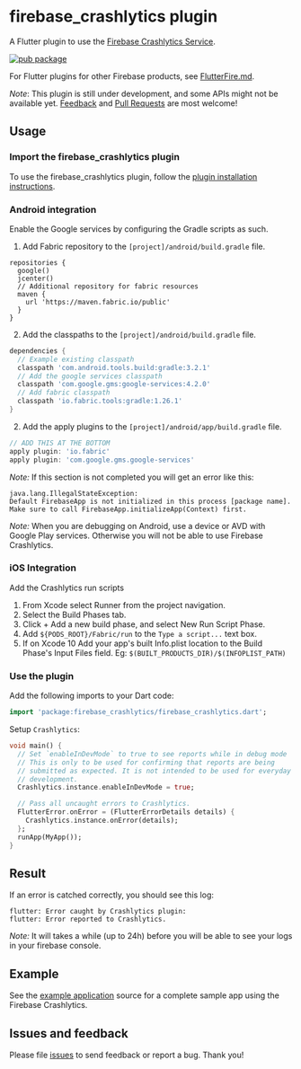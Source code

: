 # firebase_crashlytics plugin

A Flutter plugin to use the [Firebase Crashlytics Service](https://firebase.google.com/docs/crashlytics/).

[![pub package](https://img.shields.io/pub/v/firebase_crashlytics.svg)](https://pub.dartlang.org/packages/firebase_crashlytics)

For Flutter plugins for other Firebase products, see [FlutterFire.md](https://github.com/flutter/plugins/blob/master/FlutterFire.md).

*Note*: This plugin is still under development, and some APIs might not be available yet. [Feedback](https://github.com/flutter/flutter/issues) and [Pull Requests](https://github.com/flutter/plugins/pulls) are most welcome!

## Usage

### Import the firebase_crashlytics plugin
To use the firebase_crashlytics plugin, follow the [plugin installation instructions](https://pub.dartlang.org/packages/firebase_crashlytics#pub-pkg-tab-installing).

### Android integration

Enable the Google services by configuring the Gradle scripts as such.

1. Add Fabric repository to the `[project]/android/build.gradle` file.
```
repositories {
  google()
  jcenter()
  // Additional repository for fabric resources
  maven {
    url 'https://maven.fabric.io/public'
  }
}
```

2. Add the classpaths to the `[project]/android/build.gradle` file.
```gradle
dependencies {
  // Example existing classpath
  classpath 'com.android.tools.build:gradle:3.2.1'
  // Add the google services classpath
  classpath 'com.google.gms:google-services:4.2.0'
  // Add fabric classpath
  classpath 'io.fabric.tools:gradle:1.26.1'
}
```

2. Add the apply plugins to the `[project]/android/app/build.gradle` file.
```gradle
// ADD THIS AT THE BOTTOM
apply plugin: 'io.fabric'
apply plugin: 'com.google.gms.google-services'
```

*Note:* If this section is not completed you will get an error like this:
```
java.lang.IllegalStateException:
Default FirebaseApp is not initialized in this process [package name].
Make sure to call FirebaseApp.initializeApp(Context) first.
```

*Note:* When you are debugging on Android, use a device or AVD with Google Play services.
Otherwise you will not be able to use Firebase Crashlytics.

### iOS Integration

Add the Crashlytics run scripts

1. From Xcode select Runner from the project navigation.
1. Select the Build Phases tab.
1. Click + Add a new build phase, and select New Run Script Phase.
1. Add `${PODS_ROOT}/Fabric/run` to the `Type a script...` text box.
1. If on Xcode 10 Add your app's built Info.plist location to the Build Phase's Input Files field.
Eg: `$(BUILT_PRODUCTS_DIR)/$(INFOPLIST_PATH)`

### Use the plugin

Add the following imports to your Dart code:
```dart
import 'package:firebase_crashlytics/firebase_crashlytics.dart';
```

Setup `Crashlytics`:
```dart
void main() {
  // Set `enableInDevMode` to true to see reports while in debug mode
  // This is only to be used for confirming that reports are being
  // submitted as expected. It is not intended to be used for everyday
  // development.
  Crashlytics.instance.enableInDevMode = true;

  // Pass all uncaught errors to Crashlytics.
  FlutterError.onError = (FlutterErrorDetails details) {
    Crashlytics.instance.onError(details);
  };
  runApp(MyApp());
}
```

## Result

If an error is catched correctly, you should see this log:
```
flutter: Error caught by Crashlytics plugin:
flutter: Error reported to Crashlytics.
```

*Note:* It will takes a while (up to 24h) before you will be able to see your logs in your firebase console.

## Example

See the [example application](https://github.com/flutter/plugins/tree/master/packages/firebase_crashlytics/example) source
for a complete sample app using the Firebase Crashlytics.

## Issues and feedback

Please file [issues](https://github.com/flutter/flutter/issues/new)
to send feedback or report a bug. Thank you!
